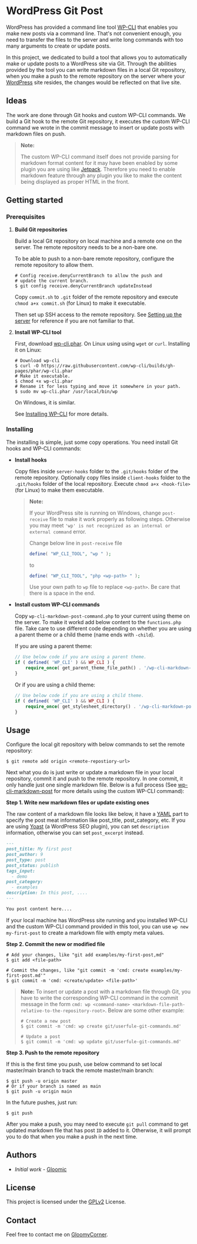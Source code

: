 # WordPress Git Post

WordPress has provided a command line tool [WP-CLI](https://make.wordpress.org/cli/handbook/) that enables you make new posts via a command line. That's not convenient enough, you need to transfer the files to the server and write long commands with too many arguments to create or update posts.

In this project, we dedicated to build a tool that allows you to automatically make or update posts to a WordPress site via Git. Through the abilities provided by the tool you can write markdown files in a local Git repository, when you make a push to the remote repository on the server where your [WordPress](https://wordpress.org) site resides, the changes would be reflected on that live site.

## Ideas

The work are done through Git hooks and custom WP-CLI commands. We build a Git hook to the remote Git repository, it executes the custom WP-CLI command we wrote in the commit message to insert or update posts with markdown files on push.

> **Note:**
>
> The custom WP-CLI command itself does not provide parsing for markdown format content for it may have been enabled by some plugin you are using like [Jetpack](https://wordpress.org/plugins/jetpack). Therefore you need to enable markdown feature through any plugin you like to make the content being displayed as proper HTML in the front.

## Getting started

### Prerequisites

1. **Build Git repositories**

   Build a local Git repository on local machine and a remote one on the server. The remote repository needs to be a non-bare one.

   To be able to push to a non-bare remote repository, configure the remote repository to allow them.

   ```shell
   # Config receive.denyCurrentBranch to allow the push and
   # update the current branch.
   $ git config receive.denyCurrentBranch updateInstead
   ```

   Copy `commit.sh` to `.git` folder of the remote repository and execute `chmod a+x commit.sh` (for Linux) to make it executable.

   Then set up SSH access to the remote repository. See [Setting up the server](https://git-scm.com/book/en/v2/Git-on-the-Server-Setting-Up-the-Server) for reference if you are not familiar to that.

2. **Install WP-CLI tool**

   First, download [wp-cli.phar](https://raw.github.com/wp-cli/builds/gh-pages/phar/wp-cli.phar). On Linux using using `wget` or `curl`. Installing it on Linux:

   ```shell
   # Download wp-cli
   $ curl -O https://raw.githubusercontent.com/wp-cli/builds/gh-pages/phar/wp-cli.phar
   # Make it executable.
   $ chmod +x wp-cli.phar
   # Rename it for less typing and move it somewhere in your path.
   $ sudo mv wp-cli.phar /usr/local/bin/wp
   ```

   On Windows, it is similar.

   See [Installing WP-CLI](https://make.wordpress.org/cli/handbook/guides/installing/) for more details.

### Installing

The installing is simple, just some copy operations. You need install Git hooks and WP-CLI commands:

- **Install hooks**

  Copy files inside `server-hooks` folder to the `.git/hooks` folder of the remote repository. Optionally copy files inside `client-hooks` folder to the `.git/hooks` folder of the local repository. Execute `chmod a+x <hook-file>` (for Linux) to make them executable.

  > **Note:**
  >
  > If your WordPress site is running on Windows, change `post-receive` file to make it work properly as following steps. Otherwise you may meet `'wp' is not recognized as an internal or external command` error.
  >
  > Change below line in `post-receive` file
  >
  > ```php
  > define( "WP_CLI_TOOL", "wp " );
  > ```
  >
  > to
  >
  > ```php
  > define( "WP_CLI_TOOL", "php <wp-path> " );
  > ```
  >
  > Use your own path to `wp` file to replace  `<wp-path>`. Be care that there is a space in the end.

- **Install custom WP-CLI commands**

  Copy `wp-cli-markdown-post-command.php` to your current using theme on the server. To make it workd add below content to the `functions.php` file. Take care to use different code depending on whether you are using a parent theme or a child theme (name ends with `-child`).

  If you are using a parent theme:
  
  ```php
  // Use below code if you are using a parent theme.
  if ( defined( 'WP_CLI' ) && WP_CLI ) {
      require_once( get_parent_theme_file_path() . '/wp-cli-markdown-post-command.php' );
  }
  ```
  
  Or if you are using a child theme:
  
  ```php
  // Use below code if you are using a child theme.
  if ( defined( 'WP_CLI' ) && WP_CLI ) {
      require_once( get_stylesheet_directory() . '/wp-cli-markdown-post-command.php' );
  }
  ```

## Usage

Configure the local git repository with below commands to set the remote repository:

```shell
$ git remote add origin <remote-repostiory-url>
```

Next what you do is just write or update a markdown file in your local repository, commit it and push to the remote repository. In one commit, it only handle just one single markdown file. Below is a full process (See [wp-cli-markdown-post](https://github.com/gloomic/wp-cli-markdown-post) for more details using the custom WP-CLI command):

**Step 1. Write new markdown files or update existing ones**

The raw content of a markdown file looks like below, it have a [YAML](http://www.yaml.org)  part to specify the post meat information like post_title, post_category, etc. If you are using [Yoast](https://yoast.com) (a WordPress SEO plugin), you can set `description`  information, otherwise you can set `post_excerpt` instead.

```markdown
---
post_title: My first post
post_author: 9
post_type: post
post_status: publish
tags_input:
  - demo
post_category:
  - examples
description: In this post, ....
---

You post content here....
```

If your local machine has WordPress site running and you installed WP-CLI and the custom WP-CLI command provided in this tool, you can use `wp new my-first-post` to create a markdown file with empty meta values.

**Step 2. Commit the new or modified file**

```shell
# Add your changes, like "git add examples/my-first-post,md"
$ git add <file-path>

# Commit the changes, like "git commit -m 'cmd: create examples/my-first-post.md'"
$ git commit -m 'cmd: <create/update> <file-path>'
```

> **Note:** To insert or update a post with a markdown file through Git, you have to write the corresponding WP-CLI command in the commit message in the form `cmd: wp <command-name> <markdown-file-path-relative-to-the-repository-root>`. Below are some other example:
>
> ```shell
> # Create a new post
> $ git commit -m 'cmd: wp create git/userfule-git-commands.md'
> 
> # Update a post
> $ git commit -m 'cmd: wp update git/userfule-git-commands.md'
> ```

**Step 3. Push to the remote repository**

If this is the first time you push, use below command to set local master/main branch to track the remote master/main branch:

```shell
$ git push -u origin master
# Or if your branch is named as main
$ git push -u origin main
```

In the future pushes, just run:

```shell
$ git push
```

After you make a push, you may need to execute `git pull` command to get updated markdown file that has  post `ID` added to it. Otherwise, it will prompt you to do that when you make a push in the next time.

## Authors

- *Initial work* - [Gloomic](https://github.com/gloomic)

## License

This project is licensed under the [GPLv2](https://www.gnu.org/licenses/gpl-2.0.html) License.

## Contact

Feel free to contact me on [GloomyCorner](https://www.gloomycorner.com/contact/).